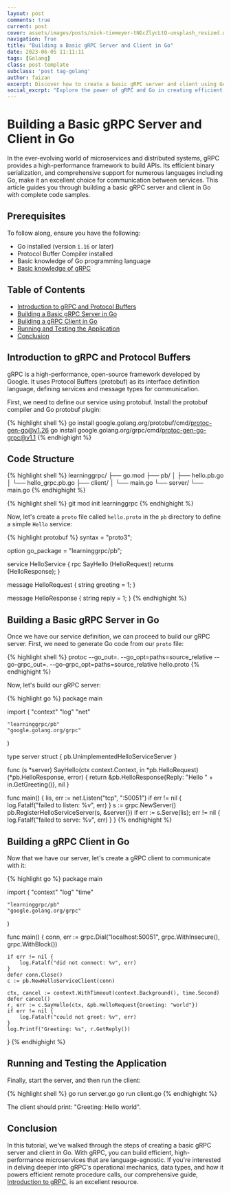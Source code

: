 ```yaml
---
layout: post
comments: true
current: post
cover: assets/images/posts/nick-tiemeyer-tNGcZlycLtQ-unsplash_resized.webp
navigation: True
title: "Building a Basic gRPC Server and Client in Go"
date: 2023-06-05 11:11:11
tags: [Golang]
class: post-template
subclass: 'post tag-golang'
author: faizan
excerpt: Discover how to create a basic gRPC server and client using Go. This step-by-step guide, complete with code samples, makes it easy to understand and implement efficient microservices communication.
social_excrpt: "Explore the power of gRPC and Go in creating efficient, language-agnostic microservices. Our latest article is a step-by-step guide on building a basic gRPC server and client in Go. Dive in and learn more! 🚀💻 #GoLang #gRPC #Microservices"
---
```


# Building a Basic gRPC Server and Client in Go

In the ever-evolving world of microservices and distributed systems, gRPC provides a high-performance framework to build APIs. Its efficient binary serialization, and comprehensive support for numerous languages including Go, make it an excellent choice for communication between services. This article guides you through building a basic gRPC server and client in Go with complete code samples.

## Prerequisites

To follow along, ensure you have the following:

- Go installed (version `1.16` or later)
- Protocol Buffer Compiler installed
- Basic knowledge of Go programming language
- [Basic knowledge of gRPC](/introduction-to-grpc)

## Table of Contents

* [Introduction to gRPC and Protocol Buffers](#introduction-to-grpc-and-protocol-buffers)
* [Building a Basic gRPC Server in Go](#building-a-basic-grpc-server-in-go)
* [Building a gRPC Client in Go](#building-a-grpc-client-in-go)
* [Running and Testing the Application](#running-and-testing-the-application)
* [Conclusion](#conclusion)

## Introduction to gRPC and Protocol Buffers

gRPC is a high-performance, open-source framework developed by Google. It uses Protocol Buffers (protobuf) as its interface definition language, defining services and message types for communication.

First, we need to define our service using protobuf. Install the protobuf compiler and Go protobuf plugin:

{% highlight shell %}
go install google.golang.org/protobuf/cmd/protoc-gen-go@v1.26
go install google.golang.org/grpc/cmd/protoc-gen-go-grpc@v1.1
{% endhighight %}

## Code Structure

{% highlight shell %}
learninggrpc/
├── go.mod
├── pb/
│   ├── hello.pb.go
│   └── hello_grpc.pb.go
├── client/
│   └── main.go
└── server/
    └── main.go
{% endhighight %}

{% highlight shell %}
git mod init learninggrpc
{% endhighight %}

Now, let's create a `proto` file called `hello.proto` in the `pb` directory to define a simple `Hello` service:

{% highlight protobuf %}
syntax = "proto3";

option go_package = "learninggrpc/pb";

service HelloService {
    rpc SayHello (HelloRequest) returns (HelloResponse);
}

message HelloRequest {
    string greeting = 1;
}

message HelloResponse {
    string reply = 1;
}
{% endhighight %}

## Building a Basic gRPC Server in Go

Once we have our service definition, we can proceed to build our gRPC server. First, we need to generate Go code from our `proto` file:

{% highlight shell %}
protoc --go_out=. --go_opt=paths=source_relative --go-grpc_out=. --go-grpc_opt=paths=source_relative hello.proto
{% endhighight %}

Now, let's build our gRPC server:

{% highlight go %}
package main

import (
	"context"
	"log"
	"net"

	"learninggrpc/pb"
	"google.golang.org/grpc"
)

type server struct {
	pb.UnimplementedHelloServiceServer
}

func (s *server) SayHello(ctx context.Context, in *pb.HelloRequest) (*pb.HelloResponse, error) {
	return &pb.HelloResponse{Reply: "Hello " + in.GetGreeting()}, nil
}

func main() {
	lis, err := net.Listen("tcp", ":50051")
	if err != nil {
		log.Fatalf("failed to listen: %v", err)
	}
	s := grpc.NewServer()
	pb.RegisterHelloServiceServer(s, &server{})
	if err := s.Serve(lis); err != nil {
		log.Fatalf("failed to serve: %v", err)
	}
}
{% endhighight %}

## Building a gRPC Client in Go

Now that we have our server, let's create a gRPC client to communicate with it:

{% highlight go %}
package main

import (
	"context"
	"log"
	"time"

	"learninggrpc/pb"
	"google.golang.org/grpc"
)

func main() {
	conn, err := grpc.Dial("localhost:50051", grpc.WithInsecure(), grpc.WithBlock())
	
	if err != nil {
		log.Fatalf("did not connect: %v", err)
	}
	defer conn.Close()
	c := pb.NewHelloServiceClient(conn)

	ctx, cancel := context.WithTimeout(context.Background(), time.Second)
	defer cancel()
	r, err := c.SayHello(ctx, &pb.HelloRequest{Greeting: "world"})
	if err != nil {
		log.Fatalf("could not greet: %v", err)
	}
	log.Printf("Greeting: %s", r.GetReply())
}
{% endhighight %}

## Running and Testing the Application

Finally, start the server, and then run the client:

{% highlight shell %}
go run server.go
go run client.go
{% endhighight %}

The client should print: "Greeting: Hello world".

## Conclusion

In this tutorial, we've walked through the steps of creating a basic gRPC server and client in Go. With gRPC, you can build efficient, high-performance microservices that are language-agnostic. If you're interested in delving deeper into gRPC's operational mechanics, data types, and how it powers efficient remote procedure calls, our comprehensive guide, [Introduction to gRPC](/introduction-to-grpc), is an excellent resource.